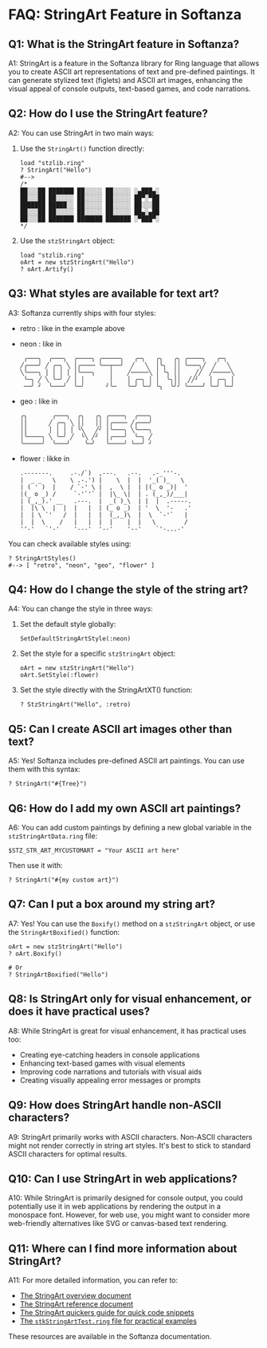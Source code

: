 # FAQ: StringArt Feature in Softanza

## Q1: What is the StringArt feature in Softanza?

A1: StringArt is a feature in the Softanza library for Ring language that allows you to create ASCII art representations of text and pre-defined paintings. It can generate stylized text (figlets) and ASCII art images, enhancing the visual appeal of console outputs, text-based games, and code narrations.

## Q2: How do I use the StringArt feature?

A2: You can use StringArt in two main ways:
1. Use the `StringArt()` function directly:
   ```ring
   load "stzlib.ring"
   ? StringArt("Hello")
   #-->
   /*
   ██░░░██ ███████ ██░░░░░ ██░░░░░ ░▄███▄░
   ██░░░██ ██░░░░░ ██░░░░░ ██░░░░░ ██▀░▀██
   ███████ █████░░ ██░░░░░ ██░░░░░ ██░░░██
   ██░░░██ ██░░░░░ ██░░░░░ ██░░░░░ ██▄░▄██
   ██░░░██ ███████ ███████ ███████ ░▀███▀░ 
   */
   ```
2. Use the `stzStringArt` object:
   ```ring
   load "stzlib.ring"
   oArt = new stzStringArt("Hello")
   ? oArt.Artify()
   ```

## Q3: What styles are available for text art?

A3: Softanza currently ships with four styles:

- retro : like in the example above
- neon : like in
	```
	 ╭───╮  ╭───╮  ╭────╮ ╭─────╮   ╭─╮   ╭╮   ╭╮ ╭────╮   ╭─╮  
	╱╭───╯ ╱ ╭─╮ ╲ │╭──── ╰──┬──╯  ╱   ╲  │╰╮  ││ ╰───╮╱  ╱   ╲ 
	╲╰───╮ │ │ │ │ │╰───╮    │    ╱─────╲ │ ╰╮ ││    ╱╱  ╱─────╲
	 ╰─╮ ╱ ╲ ╰─╯ ╱ │ │       │    │ ╭─╮ │ │  ╰╮││  ╱╱╯   │ ╭─╮ │
	 ──╯ ╯  ╰───╯  ╰─╯      ╯╰─   ╰─╯ ╰─╯ ╰╮  ╰╯╯ ╰────╯ ╰─╯ ╰─╯
	```

- geo : like in
	```
	╭╮       ╭───╮  ╭╮   ╭╮ ╭────╮  ╭───╮
	││      ╱ ╭─╮ ╲ ││   ││ │╭──── ╱╭───╯
	││      │ │ │ │ ╰╲   ╱╯ │╰───╮ ╲╰───╮
	│╰────╮ ╲ ╰─╯ ╱  ╰╲ ╱╯  │╭───╯  ╰─╮ ╱
	╰─────╯  ╰───╯    ╰─╯   ╰────╯ ╰──╯ ╯

	```
- flower : likke in
	```
	.-------.     .-./`)  ,---.   .--.   .-_'''-.   
	|  _ _   \    \ .-.') |    \  |  |  '_( )_   \  
	| ( ' )  |    / `-' \ |  ,  \ |  | |(_ o _)|  ' 
	|(_ o _) /     `-'`'` |  |\_ \|  | . (_,_)/___| 
	| (_,_).' __   .---.  |  _( )_\  | |  |  .-----.
	|  |\ \  |  |  |   |  | (_ o _)  | '  \  '-   .'
	|  | \ `'   /  |   |  |  (_,_)\  |  \  `-'`   | 
	|  |  \    /   |   |  |  |    |  |   \        / 
	''-'   `'-'    '---'  '--'    '--'    `'-...-'
	```
 
You can check available styles using:
```ring
? StringArtStyles()
#--> [ "retro", "neon", "geo", "flower" ]
```

## Q4: How do I change the style of the string art?

A4: You can change the style in three ways:
1. Set the default style globally:
   ```ring
   SetDefaultStringArtStyle(:neon)
   ```
2. Set the style for a specific `stzStringArt` object:
   ```ring
   oArt = new stzStringArt("Hello")
   oArt.SetStyle(:flower)
   ```
3. Set the style directly with the StringArtXT() function:
   ```ring
   ? StzStringArt("Hello", :retro)
   ```

## Q5: Can I create ASCII art images other than text?

A5: Yes! Softanza includes pre-defined ASCII art paintings. You can use them with this syntax:
```ring
? StringArt("#{Tree}")
```

## Q6: How do I add my own ASCII art paintings?

A6: You can add custom paintings by defining a new global variable in the `stzStringArtData.ring` file:
```ring
$STZ_STR_ART_MYCUSTOMART = "Your ASCII art here"
```
Then use it with:
```ring
? StringArt("#{my custom art}")
```

## Q7: Can I put a box around my string art?

A7: Yes! You can use the `Boxify()` method on a `stzStringArt` object, or use the `StringArtBoxified()` function:
```ring
oArt = new stzStringArt("Hello")
? oArt.Boxify()

# Or
? StringArtBoxified("Hello")
```

## Q8: Is StringArt only for visual enhancement, or does it have practical uses?

A8: While StringArt is great for visual enhancement, it has practical uses too:
- Creating eye-catching headers in console applications
- Enhancing text-based games with visual elements
- Improving code narrations and tutorials with visual aids
- Creating visually appealing error messages or prompts

## Q9: How does StringArt handle non-ASCII characters?

A9: StringArt primarily works with ASCII characters. Non-ASCII characters might not render correctly in string art styles. It's best to stick to standard ASCII characters for optimal results.

## Q10: Can I use StringArt in web applications?

A10: While StringArt is primarily designed for console output, you could potentially use it in web applications by rendering the output in a monospace font. However, for web use, you might want to consider more web-friendly alternatives like SVG or canvas-based text rendering.

## Q11: Where can I find more information about StringArt?

A11: For more detailed information, you can refer to:
- [The StringArt overview document](../overviews/stz-string-art-overview.md)
- [The StringArt reference document](../references/stz-string-art-reference.md)
- [The StringArt quickers guide for quick code snippets](../quickers/stz-string-art-quickers.md)
- [The `stkStringArtTest.ring` file for practical examples](../../core/test/stzStringArtTest.ring)

These resources are available in the Softanza documentation.
